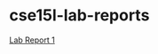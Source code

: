 # cse15l-lab-reports
[Lab Report 1](https://Andrewphanguyen.github.io/cse15-lab-reports/lab-report-1-week-2.html) 
